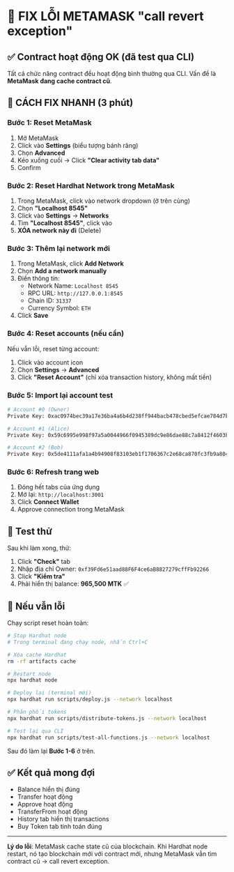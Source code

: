 # 🔧 FIX LỖI METAMASK "call revert exception"

## ✅ Contract hoạt động OK (đã test qua CLI)
Tất cả chức năng contract đều hoạt động bình thường qua CLI. Vấn đề là **MetaMask đang cache contract cũ**.

## 🚀 CÁCH FIX NHANH (3 phút)

### Bước 1: Reset MetaMask
1. Mở MetaMask
2. Click vào **Settings** (biểu tượng bánh răng)
3. Chọn **Advanced**
4. Kéo xuống cuối → Click **"Clear activity tab data"**
5. Confirm

### Bước 2: Reset Hardhat Network trong MetaMask
1. Trong MetaMask, click vào network dropdown (ở trên cùng)
2. Chọn **"Localhost 8545"**
3. Click vào **Settings** → **Networks**
4. Tìm **"Localhost 8545"**, click vào
5. **XÓA network này đi** (Delete)

### Bước 3: Thêm lại network mới
1. Trong MetaMask, click **Add Network**
2. Chọn **Add a network manually**
3. Điền thông tin:
   - Network Name: `Localhost 8545`
   - RPC URL: `http://127.0.0.1:8545`
   - Chain ID: `31337`
   - Currency Symbol: `ETH`
4. Click **Save**

### Bước 4: Reset accounts (nếu cần)
Nếu vẫn lỗi, reset từng account:
1. Click vào account icon
2. Chọn **Settings** → **Advanced**
3. Click **"Reset Account"** (chỉ xóa transaction history, không mất tiền)

### Bước 5: Import lại account test
```bash
# Account #0 (Owner)
Private Key: 0xac0974bec39a17e36ba4a6b4d238ff944bacb478cbed5efcae784d7bf4f2ff80

# Account #1 (Alice)  
Private Key: 0x59c6995e998f97a5a0044966f0945389dc9e86dae88c7a8412f4603b6b78690d

# Account #2 (Bob)
Private Key: 0x5de4111afa1a4b94908f83103eb1f1706367c2e68ca870fc3fb9a804cdab365a
```

### Bước 6: Refresh trang web
1. Đóng hết tabs của ứng dụng
2. Mở lại: `http://localhost:3001`
3. Click **Connect Wallet**
4. Approve connection trong MetaMask

## 🎯 Test thử
Sau khi làm xong, thử:
1. Click **"Check"** tab
2. Nhập địa chỉ Owner: `0xf39Fd6e51aad88F6F4ce6aB8827279cffFb92266`
3. Click **"Kiểm tra"**
4. Phải hiển thị balance: **965,500 MTK** ✅

## 📝 Nếu vẫn lỗi
Chạy script reset hoàn toàn:
```bash
# Stop Hardhat node
# Trong terminal đang chạy node, nhấn Ctrl+C

# Xóa cache Hardhat
rm -rf artifacts cache

# Restart node
npx hardhat node

# Deploy lại (terminal mới)
npx hardhat run scripts/deploy.js --network localhost

# Phân phối tokens
npx hardhat run scripts/distribute-tokens.js --network localhost

# Test lại qua CLI
npx hardhat run scripts/test-all-functions.js --network localhost
```

Sau đó làm lại **Bước 1-6** ở trên.

## ✅ Kết quả mong đợi
- Balance hiển thị đúng
- Transfer hoạt động
- Approve hoạt động  
- TransferFrom hoạt động
- History tab hiển thị transactions
- Buy Token tab tính toán đúng

---
**Lý do lỗi**: MetaMask cache state cũ của blockchain. Khi Hardhat node restart, nó tạo blockchain mới với contract mới, nhưng MetaMask vẫn tìm contract cũ → call revert exception.
